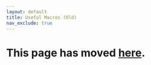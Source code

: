 ```yaml
---
layout: default
title: Useful Macros (Old)
nav_exclude: true
---
```


# This page has moved [here](./index_useful_macros.html).